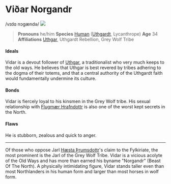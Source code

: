 # Viðar Norgandr
/vɪdɑ nɔgændə/
![](vidar-norgandr.png)

> **Pronouns** he/him
> **Species** [Human](../../species/homonid/human) ([Uthgardt](../../index), Lycanthrope)
> **Age** 34
> **Affiliations** [Uthgar](../../cosmology/daemons/apotheotes/uthgar), Uthgardt Rebellion, Grey Wolf Tribe

#### Ideals
Vidar is a devout follower of [Uthgar](../../cosmology/daemons/apotheotes/uthgar), a traditionalist who very much keeps to the old ways. He believes that Uthgar is best revered by tribes adhering to the dogma of their totems, and that a central authority of the Uthgardt faith would fundamentally undermine its culture.

#### Bonds
Vidar is fiercely loyal to his kinsmen in the Grey Wolf tribe. His sexual relationship with [Flugmær Hrafndottr](flugmær_hrafndottr) is also one of the worst kept secrets in the North.

#### Flaws
He is stubborn, zealous and quick to anger. 

---

Of those who oppose Jarl [Hæsta Þrumsdottr](hæsta%20Þrumsdottr)'s claim to the Fylkiriate, the most prominent is the Jarl of the Grey Wolf Tribe. Vidar is a vicious acolyte of the Old Ways and has more than earned his byname "Norgandr" (Beast Of The North). A physically intimidating figure, Vidar stands taller even than most Northlanders in his human form and larger than most horses in wolf form.